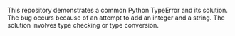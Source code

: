 This repository demonstrates a common Python TypeError and its solution. The bug occurs because of an attempt to add an integer and a string. The solution involves type checking or type conversion.